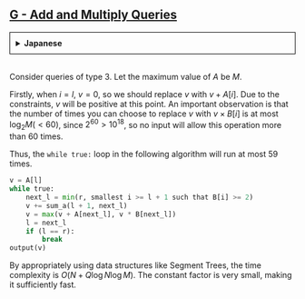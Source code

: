 ## [G - Add and Multiply Queries](https://atcoder.jp/contests/abc368/tasks/abc368_g)

<details style="border: 1px solid black; padding: 10px;"><summary><b>Japanese</b></summary><br>

タイプ $3$ のクエリについて考えます。$A$ の最大値を $M$ とします。

まず、 $i = l$ のとき $v = 0$ なので必ず $v$ を $v+A[i]$ で置き換えるべきです。制約より、この時点で $v$ が正になります。重要な考察は、ここから $v$ を $v \times B[i]$ で置き換える操作を選ぶ回数は、雑に見積もっても $\log⁡_2 M (<60)$ 回しかないことです。なぜなら、 $2^{60} > 10^{18}$ なので $60$ 回以上この操作をできる入力が与えられないからです。

よって、以下のアルゴリズムで `while true:` 以下のループが回るのはたかだか $59$ 回です。

```py
v = A[l]
while true:
    next_l = min(r, l + 1 以降で B[i] >= 2 であるような最小の i)
    v += sum_a(l + 1, next_l)
    v = max(v + A[next_l], v * B[next_l])
    l = next_l
    if (l == r):
        break
output(v)
```

Segment Tree などを適切に使用することで計算量が $O(N+Q \log ⁡N\log ⁡M)$ になります。定数倍が非常に軽く、十分高速です。

</details><br>

Consider queries of type $3$. Let the maximum value of $A$ be $M$.

Firstly, when $i = l$, $v = 0$, so we should replace $v$ with $v + A[i]$. Due to the constraints, $v$ will be positive at this point. An important observation is that the number of times you can choose to replace $v$ with $v \times B[i]$ is at most $\log_2 M (<60)$, since $2^{60} > 10^{18}$, so no input will allow this operation more than 60 times.

Thus, the `while true:` loop in the following algorithm will run at most 59 times.

```python
v = A[l]
while true:
    next_l = min(r, smallest i >= l + 1 such that B[i] >= 2)
    v += sum_a(l + 1, next_l)
    v = max(v + A[next_l], v * B[next_l])
    l = next_l
    if (l == r):
        break
output(v)
```

By appropriately using data structures like Segment Trees, the time complexity is $O(N + Q \log N \log M)$. The constant factor is very small, making it sufficiently fast.
